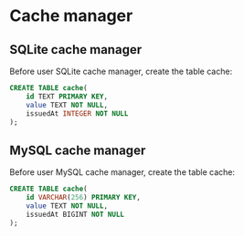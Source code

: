 ﻿# Cache manager

## SQLite cache manager

Before user SQLite cache manager, create the table cache:

```sql
CREATE TABLE cache(
    id TEXT PRIMARY KEY,
    value TEXT NOT NULL,
    issuedAt INTEGER NOT NULL
);
```

## MySQL cache manager

Before user MySQL cache manager, create the table cache:

```sql
CREATE TABLE cache(
    id VARCHAR(256) PRIMARY KEY,
    value TEXT NOT NULL,
    issuedAt BIGINT NOT NULL
);
```